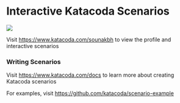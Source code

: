 # Interactive Katacoda Scenarios

[![](http://shields.katacoda.com/katacoda/sounakbh/count.svg)](https://www.katacoda.com/sounakbh "Get your profile on Katacoda.com")

Visit https://www.katacoda.com/sounakbh to view the profile and interactive scenarios

### Writing Scenarios
Visit https://www.katacoda.com/docs to learn more about creating Katacoda scenarios

For examples, visit https://github.com/katacoda/scenario-example
